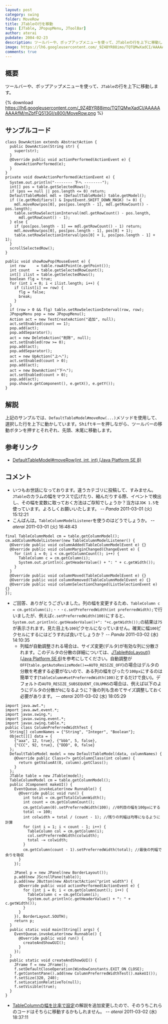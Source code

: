 ```yaml
---
layout: post
category: swing
folder: MoveRow
title: JTableの行を移動
tags: [JTable, JPopupMenu, JToolBar]
author: aterai
pubdate: 2004-02-23
description: ツールバーや、ポップアップメニューを使って、JTableの行を上下に移動します。
image: https://lh6.googleusercontent.com/_9Z4BYR88imo/TQTQMwXadCI/AAAAAAAAAfM/mZbfFQ513GI/s800/MoveRow.png
comments: true
---
```

## 概要
ツールバーや、ポップアップメニューを使って、`JTable`の行を上下に移動します。

{% download https://lh6.googleusercontent.com/_9Z4BYR88imo/TQTQMwXadCI/AAAAAAAAAfM/mZbfFQ513GI/s800/MoveRow.png %}

## サンプルコード
<pre class="prettyprint"><code>class DownAction extends AbstractAction {
  public DownAction(String str) {
    super(str);
  }
  @Override public void actionPerformed(ActionEvent e) {
    downActionPerformed(e);
  }
}
private void downActionPerformed(ActionEvent e) {
  System.out.println("-------- 下へ --------");
  int[] pos = table.getSelectedRows();
  if (pos == null || pos.length &lt;= 0) return;
  DefaultTableModel mdl = (DefaultTableModel) table.getModel();
  if ((e.getModifiers() &amp; InputEvent.SHIFT_DOWN_MASK) != 0) {
    mdl.moveRow(pos[0], pos[pos.length - 1], mdl.getRowCount() - pos.length);
    table.setRowSelectionInterval(mdl.getRowCount() - pos.length,
      mdl.getRowCount() - 1);
  } else {
    if (pos[pos.length - 1] == mdl.getRowCount() - 1) return;
    mdl.moveRow(pos[0], pos[pos.length - 1], pos[0] + 1);
    table.setRowSelectionInterval(pos[0] + 1, pos[pos.length - 1] + 1);
  }
  scrollSelectedRow();
}

public void showRowPop(MouseEvent e) {
  int row     = table.rowAtPoint(e.getPoint());
  int count   = table.getSelectedRowCount();
  int[] ilist = table.getSelectedRows();
  boolean flg = true;
  for (int i = 0; i &lt; ilist.length; i++) {
    if (ilist[i] == row) {
      flg = false;
      break;
    }
  }
  if (row &gt; 0 &amp;&amp; flg) table.setRowSelectionInterval(row, row);
  JPopupMenu pop = new JPopupMenu();
  Action act = new TestCreateAction("追加", null);
  act.setEnabled(count == 1);
  pop.add(act);
  pop.addSeparator();
  act = new DeleteAction("削除", null);
  act.setEnabled(row &gt;= 0);
  pop.add(act);
  pop.addSeparator();
  act = new UpAction("上へ");
  act.setEnabled(count &gt; 0);
  pop.add(act);
  act = new DownAction("下へ");
  act.setEnabled(count &gt; 0);
  pop.add(act);
  pop.show(e.getComponent(), e.getX(), e.getY());
}
</code></pre>

## 解説
上記のサンプルでは、`DefaultTableModel#moveRow(...)`メソッドを使用して、選択した行を上下に動かしています。<kbd>Shift</kbd>キーを押しながら、ツールバーの移動ボタンを押すとそれぞれ、先頭、末尾に移動します。

## 参考リンク
- [DefaultTableModel#moveRow(int, int, int) (Java Platform SE 8)](https://docs.oracle.com/javase/jp/8/docs/api/javax/swing/table/DefaultTableModel.html#moveRow-int-int-int-)

<!-- dummy comment line for breaking list -->

## コメント
- いつもお世話になっております。違うカテゴリに投稿して、すみません。`JTable`のカラムの幅をマウスで広げたり、縮んだりする際、イベントで検出し、その幅を変数に取っておく方法はご存知でしょうか？当方は`JDK 1.5`を使っています。よろしくお願いいたします。 -- *Panda* 2011-03-01 (火) 15:12:21
- こんばんは。`TableColumnModelListener`を使うのはどうでしょうか。 -- *aterai* 2011-03-01 (火) 16:48:43

<!-- dummy comment line for breaking list -->

<pre class="prettyprint"><code>final TableColumnModel cm = table.getColumnModel();
cm.addColumnModelListener(new TableColumnModelListener() {
  @Override public void columnAdded(TableColumnModelEvent e) {}
  @Override public void columnMarginChanged(ChangeEvent e) {
    for (int i = 0; i &lt; cm.getColumnCount(); i++) {
      TableColumn c = cm.getColumn(i);
      System.out.println(c.getHeaderValue() + ": " + c.getWidth());
    }
  }
  @Override public void columnMoved(TableColumnModelEvent e) {}
  @Override public void columnRemoved(TableColumnModelEvent e) {}
  @Override public void columnSelectionChanged(ListSelectionEvent e) {}
});
</code></pre>

- ご回答、ありがとうございました。列の幅を変更するため、`TableColumn c = cm.getColumn(i);・・・c.setPreferredWidth(int preferredWidth);`で行いましたが、例えば`c.setPreferredWidth(100)`にすると、`System.out.println(c.getHeaderValue()+": "+c.getWidth());`の結果は`75`が表示されます。見た目上も`100`ピクセルになっていません。確実に幅`100`ピクセルにするにはどうすれば良いでしょうか？ -- *Panda* 2011-03-02 (水) 14:10:35
    - 列幅が自動調整される場合は、サイズ変更(デルタ)が有効な列に分散されます。このデルタの分散の詳細については、[JTable#doLayout() (Java Platform SE 6)](http://docs.oracle.com/javase/jp/6/api/javax/swing/JTable.html#doLayout%28%29)を参考にしてください。自動調整が`OFF`(`table.getAutoResizeMode()==AUTO_RESIZE_OFF`)の場合はデルタの分散を考慮する必要がないので、ある列の幅をぴったり`100px`にするのは簡単です(`TableColumn#setPreferredWidth(100)`とするだけで良い)。デフォルトの`AUTO_RESIZE_SUBSEQUENT_COLUMNS`の場合は、例えば以下のようにデルタの分散が`0`になるように？後の列も含めてサイズ調整しておく必要があります。 -- *aterai* 2011-03-02 (水) 18:05:29

<!-- dummy comment line for breaking list -->

<pre class="prettyprint"><code>import java.awt.*;
import java.awt.event.*;
import javax.swing.*;
import javax.swing.event.*;
import javax.swing.table.*;
public class ColumnPreferredWidthTest {
  String[] columnNames = {"String", "Integer", "Boolean"};
  Object[][] data = {
    {"aaa", 12, true}, {"bbb", 5, false},
    {"CCC", 92, true}, {"DDD", 0, false}
  };
  DefaultTableModel model = new DefaultTableModel(data, columnNames) {
    @Override public Class&lt;?&gt; getColumnClass(int column) {
      return getValueAt(0, column).getClass();
    }
  };
  JTable table = new JTable(model);
  TableColumnModel cm = table.getColumnModel();
  public JComponent makeUI() {
    EventQueue.invokeLater(new Runnable() {
      @Override public void run() {
        int total = cm.getTotalColumnWidth();
        int count = cm.getColumnCount();
        cm.getColumn(0).setPreferredWidth(100); //0列目の幅を100pxにする
        total -= 100;
        int colwidth = total / (count - 1); //残りの列幅は均等になるように計算
        for (int i = 1; i &lt; count - 1; i++) {
          TableColumn col = cm.getColumn(i);
          col.setPreferredWidth(colwidth);
          total -= colwidth;
        }
        cm.getColumn(count - 1).setPreferredWidth(total); //最後の列幅で余りを吸収
      }
    });

    JPanel p = new JPanel(new BorderLayout());
    p.add(new JScrollPane(table));
    p.add(new JButton(new AbstractAction("print width") {
      @Override public void actionPerformed(ActionEvent e) {
        for (int i = 0; i &lt; cm.getColumnCount(); i++) {
          TableColumn c = cm.getColumn(i);
          System.out.println(c.getHeaderValue() + ": " + c.getWidth());
        }
      }
    }), BorderLayout.SOUTH);
    return p;
  }
  public static void main(String[] args) {
    EventQueue.invokeLater(new Runnable() {
      @Override public void run() {
        createAndShowGUI();
      }
    });
  }
  public static void createAndShowGUI() {
    JFrame f = new JFrame();
    f.setDefaultCloseOperation(WindowConstants.EXIT_ON_CLOSE);
    f.getContentPane().add(new ColumnPreferredWidthTest().makeUI());
    f.setSize(320, 240);
    f.setLocationRelativeTo(null);
    f.setVisible(true);
  }
}
</code></pre>

- [TableColumnの幅を比率で設定](https://ateraimemo.com/Swing/HeaderRatio.html)の解説を追加変更したので、そのうちこれらのコードはそちらに移動するかもしれません。 -- *aterai* 2011-03-02 (水) 18:37:11

<!-- dummy comment line for breaking list -->
